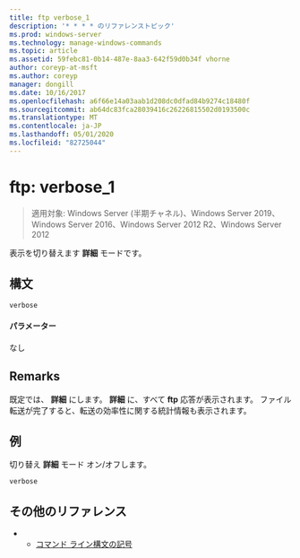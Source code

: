 ```yaml
---
title: ftp verbose_1
description: '* * * * のリファレンストピック'
ms.prod: windows-server
ms.technology: manage-windows-commands
ms.topic: article
ms.assetid: 59febc81-0b14-487e-8aa3-642f59d0b34f vhorne
author: coreyp-at-msft
ms.author: coreyp
manager: dongill
ms.date: 10/16/2017
ms.openlocfilehash: a6f66e14a03aab1d208dc0dfad84b9274c18480f
ms.sourcegitcommit: ab64dc83fca28039416c26226815502d0193500c
ms.translationtype: MT
ms.contentlocale: ja-JP
ms.lasthandoff: 05/01/2020
ms.locfileid: "82725044"
---
```

# <a name="ftp-verbose_1"></a>ftp: verbose_1

> 適用対象: Windows Server (半期チャネル)、Windows Server 2019、Windows Server 2016、Windows Server 2012 R2、Windows Server 2012

表示を切り替えます **詳細** モードです。   
## <a name="syntax"></a>構文  
```  
verbose  
```  
#### <a name="parameters"></a>パラメーター  
なし  
## <a name="remarks"></a>Remarks  
既定では、 **詳細** にします。  **詳細** に、すべて **ftp** 応答が表示されます。  ファイル転送が完了すると、転送の効率性に関する統計情報も表示されます。  
## <a name="examples"></a>例  
切り替え **詳細** モード オン/オフします。  
```  
verbose  
```  
## <a name="additional-references"></a>その他のリファレンス  
-   - [コマンド ライン構文の記号](command-line-syntax-key.md)  
